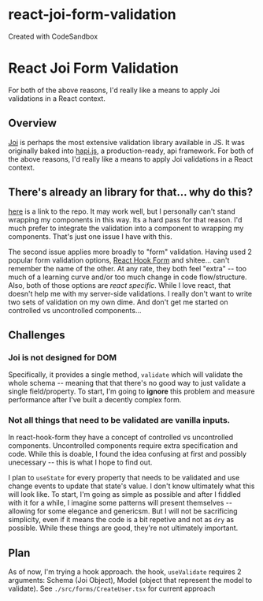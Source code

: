 # react-joi-form-validation

Created with CodeSandbox

# React Joi Form Validation

For both of the above reasons, I'd really like a means to apply Joi validations in a React context.

## Overview

[Joi](https://github.com/sideway/joi) is perhaps the most extensive validation library available in JS. It was originally baked into [hapi.js](https://hapi.dev/), a production-ready, api framework.
For both of the above reasons, I'd really like a means to apply Joi validations in a React context.

## There's already an library for that... why do this?

[here](https://github.com/greena13/react-joi-validation) is a link to the repo. It may work well, but I personally can't stand wrapping my components in this way. Its a hard pass for that reason. I'd much prefer to integrate the validation into a component to wrapping my components. That's just one issue I have with this.

The second issue applies more broadly to "form" validation. Having used 2 popular form validation options, [React Hook Form](https://react-hook-form.com/) and shitee... can't remember the name of the other. At any rate, they both feel "extra" -- too much of a learning curve and/or too much change in code flow/structure. Also, both of those options are _react specific_. While I love react, that doesn't help me with my server-side validations. I really don't want to write two sets of validation on my own dime. And don't get me started on controlled vs uncontrolled components...

## Challenges

### Joi is not designed for DOM

Specifically, it provides a single method, `validate` which will validate the whole schema -- meaning that that there's no good way to just validate a single field/property. To start, I'm going to **ignore** this problem and measure performance after I've built a decently complex form.

### Not all things that need to be validated are vanilla inputs.

In react-hook-form they have a concept of controlled vs uncontrolled components. Uncontrolled components require extra specification and code. While this is doable, I found the idea confusing at first and possibly unecessary -- this is what I hope to find out.

I plan to `useState` for every property that needs to be validated and use change events to update that state's value. I don't know ultimately what this will look like. To start, I'm going as simple as possible and after I fiddled with it for a while, I imagine some patterns will present themselves -- allowing for some elegance and genericsm. But I will not be sacrificing simplicity, even if it means the code is a bit repetive and not as `dry` as possible. While these things are good, they're not ultimately important.

## Plan

As of now, I'm trying a hook approach. the hook, `useValidate` requires 2 arguments: Schema (Joi Object), Model (object that represent the model to validate). See `./src/forms/CreateUser.tsx` for current approach
